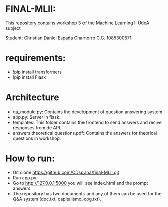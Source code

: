 # FINAL-MLII:

This repository contains workshop 3 of the Machine Learning II UdeA subject

Student:
Christian Daniel España Chamorro
C.C. 1085300571


# requirements:

- !pip install transformers
- !pip install Flask

# Architecture
- qa_module.py: Contains the development of question answering system.
- app.py: Server in flask.
- templates: This folder contains the frontend to send answers and recive responses from de API.
- answers theoretical questions.pdf: Contains the answers for theorical questions in workshop.

# How to run:

- Git clone https://github.com/CDspana/final-MLII.git
- Run app.py.
- Go to http://127.0.0.1:5000 you will see index.html and the prompt answers.
- The repository has two documents and any of them can be used for the Q&A system (doc.txt, capitalismo_cog.txt).

